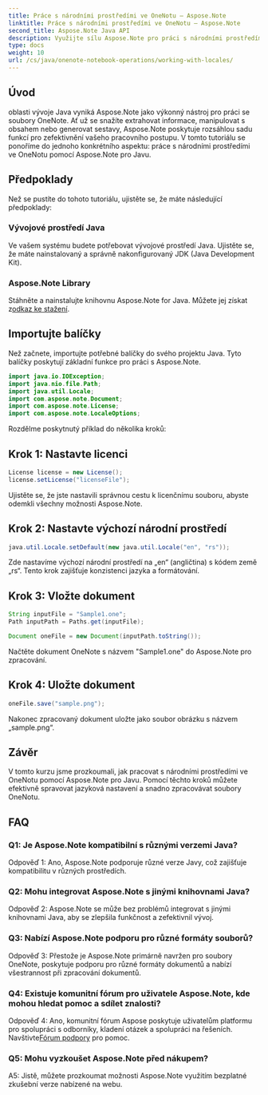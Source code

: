```yaml
---
title: Práce s národními prostředími ve OneNotu – Aspose.Note
linktitle: Práce s národními prostředími ve OneNotu – Aspose.Note
second_title: Aspose.Note Java API
description: Využijte sílu Aspose.Note pro práci s národními prostředími OneNotu! Extrahujte, manipulujte a generujte sestavy přizpůsobené různým jazykům a regionům. #OneNote #Java #Aspose
type: docs
weight: 10
url: /cs/java/onenote-notebook-operations/working-with-locales/
---
```

## Úvod

oblasti vývoje Java vyniká Aspose.Note jako výkonný nástroj pro práci se soubory OneNote. Ať už se snažíte extrahovat informace, manipulovat s obsahem nebo generovat sestavy, Aspose.Note poskytuje rozsáhlou sadu funkcí pro zefektivnění vašeho pracovního postupu. V tomto tutoriálu se ponoříme do jednoho konkrétního aspektu: práce s národními prostředími ve OneNotu pomocí Aspose.Note pro Javu.

## Předpoklady

Než se pustíte do tohoto tutoriálu, ujistěte se, že máte následující předpoklady:

### Vývojové prostředí Java

Ve vašem systému budete potřebovat vývojové prostředí Java. Ujistěte se, že máte nainstalovaný a správně nakonfigurovaný JDK (Java Development Kit).

### Aspose.Note Library

 Stáhněte a nainstalujte knihovnu Aspose.Note for Java. Můžete jej získat z[odkaz ke stažení](https://releases.aspose.com/note/java/).

## Importujte balíčky

Než začnete, importujte potřebné balíčky do svého projektu Java. Tyto balíčky poskytují základní funkce pro práci s Aspose.Note.

```java
import java.io.IOException;
import java.nio.file.Path;
import java.util.Locale;
import com.aspose.note.Document;
import com.aspose.note.License;
import com.aspose.note.LocaleOptions;
```

Rozdělme poskytnutý příklad do několika kroků:

## Krok 1: Nastavte licenci

```java
License license = new License();
license.setLicense("licenseFile");
```

Ujistěte se, že jste nastavili správnou cestu k licenčnímu souboru, abyste odemkli všechny možnosti Aspose.Note.

## Krok 2: Nastavte výchozí národní prostředí

```java
java.util.Locale.setDefault(new java.util.Locale("en", "rs"));
```

Zde nastavíme výchozí národní prostředí na „en“ (angličtina) s kódem země „rs“. Tento krok zajišťuje konzistenci jazyka a formátování.

## Krok 3: Vložte dokument

```java
String inputFile = "Sample1.one";
Path inputPath = Paths.get(inputFile);

Document oneFile = new Document(inputPath.toString());
```

Načtěte dokument OneNote s názvem "Sample1.one" do Aspose.Note pro zpracování.

## Krok 4: Uložte dokument

```java
oneFile.save("sample.png");
```

Nakonec zpracovaný dokument uložte jako soubor obrázku s názvem „sample.png“.

## Závěr

V tomto kurzu jsme prozkoumali, jak pracovat s národními prostředími ve OneNotu pomocí Aspose.Note pro Javu. Pomocí těchto kroků můžete efektivně spravovat jazyková nastavení a snadno zpracovávat soubory OneNotu.

## FAQ

### Q1: Je Aspose.Note kompatibilní s různými verzemi Java?

Odpověď 1: Ano, Aspose.Note podporuje různé verze Javy, což zajišťuje kompatibilitu v různých prostředích.

### Q2: Mohu integrovat Aspose.Note s jinými knihovnami Java?

Odpověď 2: Aspose.Note se může bez problémů integrovat s jinými knihovnami Java, aby se zlepšila funkčnost a zefektivnil vývoj.

### Q3: Nabízí Aspose.Note podporu pro různé formáty souborů?

Odpověď 3: Přestože je Aspose.Note primárně navržen pro soubory OneNote, poskytuje podporu pro různé formáty dokumentů a nabízí všestrannost při zpracování dokumentů.

### Q4: Existuje komunitní fórum pro uživatele Aspose.Note, kde mohou hledat pomoc a sdílet znalosti?

 Odpověď 4: Ano, komunitní fórum Aspose poskytuje uživatelům platformu pro spolupráci s odborníky, kladení otázek a spolupráci na řešeních. Navštivte[Fórum podpory](https://forum.aspose.com/c/note/28) pro pomoc.

### Q5: Mohu vyzkoušet Aspose.Note před nákupem?

A5: Jistě, můžete prozkoumat možnosti Aspose.Note využitím bezplatné zkušební verze nabízené na webu.
